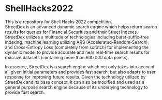 # ShellHacks2022
This is a repository for Shell Hacks 2022 competition.  <br />
StreetDex is an advanced dynamic search engine which helps return search results for queries for Financial Securities and their Street Indexes. StreetDex utilizes a multitude of technologies including burst-suffix-tree indexing, machine learning utilizing ARS (Accelerated-Random-Search), and Cross-Entropy Loss (completely from scratch) for implementing the dynamic model to provide accurate and near real-time search results for massive datasets (containing more than 600,000 data points).

In essence, StreetDex is a search engine which not only takes into account all given initial parameters and provides fast search, but also adapts to user response for improving future results. Given the technology utilized by StreetDex and its base concept, it can also be modified and used as a general purpose search engine because of its underlying technology to provide fast search.
